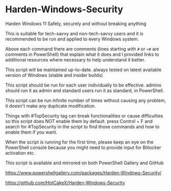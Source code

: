 # Harden-Windows-Security

Harden Windows 11 Safely, securely and without breaking anything

This is suitable for tech-savvy and non-tech-savvy users and it is recommended to be run and applied to every Windows system.

Above each command there are comments (lines starting with `#` or `<#` are comments in PowerShell) that explain what it does and I provided links to additional resources where necessary to help understand it better.

This script will be maintained up-to-date. always tested on latest available version of Windows (stable and insider builds)

This script should be run for each user individually to be effective. admins should run it as admin and standard users run it as standard, in PowerShell.

This script can be run infinite number of times without causing any problem, it doesn't make any duplicate modification.

Things with #TopSecurity tag can break functionalities or cause difficulties so this script does NOT enable them by default. press Control + F and search for #TopSecurity in the script to find those commands and how to enable them if you want.

When the script is running for the first time, please keep an eye on the PowerShell console because you might need to provide input for Bitlocker activation etc.

This script is available and mirrored on both PowerShell Gallery and GitHub

https://www.powershellgallery.com/packages/Harden-Windows-Security/

https://github.com/HotCakeX/Harden-Windows-Security
